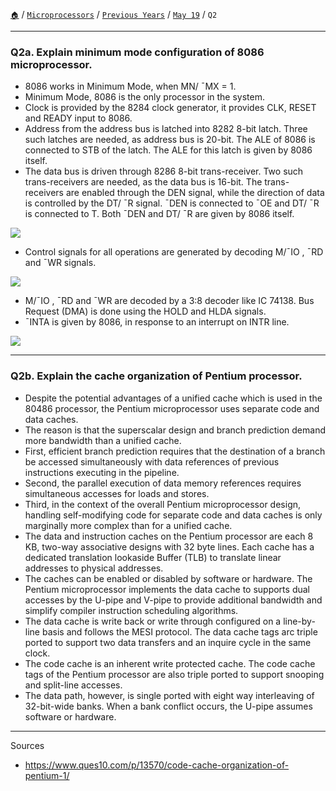 [`🏠`](/) / [`Microprocessors`](/mp/) / [`Previous Years`](/mp/previous-years/) / [`May 19`](/mp/previous-years/may-19/) / `Q2`
 
<hr />

### Q2a. Explain minimum mode configuration of 8086 microprocessor.

* 8086 works in Minimum Mode, when MN/ ¯MX = 1.
* Minimum Mode, 8086 is the only processor in the system.
* Clock is provided by the 8284 clock generator, it provides CLK, RESET and READY input to 8086.
* Address from the address bus is latched into 8282 8-bit latch. 
Three such latches are needed, as address bus is 20-bit. 
The ALE of 8086 is connected to STB of the latch. 
The ALE for this latch is given by 8086 itself.
* The data bus is driven through 8286 8-bit trans-receiver. 
Two such trans-receivers are needed, as the data bus is 16-bit. 
The trans-receivers are enabled through the DEN signal, while the direction of data 
is controlled by the DT/ ¯R signal. 
¯DEN is connected to ¯OE and DT/ ¯R is connected to T. 
Both ¯DEN and DT/ ¯R are given by 8086 itself.

![](https://i.imgur.com/oBqGrRt.png)

* Control signals for all operations are generated by decoding M/¯IO , ¯RD and ¯WR signals.

![](https://i.imgur.com/ySqyyQa.png)

* M/¯IO , ¯RD and ¯WR are decoded by a 3:8 decoder like IC 74138. 
Bus Request (DMA) is done using the HOLD and HLDA signals.
* ¯INTA is given by 8086, in response to an interrupt on INTR line.

![](https://i.imgur.com/gvX2tzy.png)

<hr />

### Q2b. Explain the cache organization of Pentium processor.

* Despite the potential advantages of a unified cache which is used in the 80486 processor, the Pentium microprocessor uses separate code and data caches.
* The reason is that the superscalar design and branch prediction demand more bandwidth than a unified cache.
* First, efficient branch prediction requires that the destination of a branch be accessed simultaneously with data references of previous instructions executing in the pipeline.
* Second, the parallel execution of data memory references requires simultaneous accesses for loads and stores.
* Third, in the context of the overall Pentium microprocessor design, handling self-modifying code for separate code and data caches is only marginally more complex than for a unified cache.
* The data and instruction caches on the Pentium processor are each 8 KB, two-way associative designs with 32 byte lines. Each cache has a dedicated translation lookaside Buffer (TLB) to translate linear addresses to physical addresses.
* The caches can be enabled or disabled by software or hardware. The Pentium microprocessor implements the data cache to supports dual accesses by the U-pipe and V-pipe to provide additional bandwidth and simplify compiler instruction scheduling algorithms.
* The data cache is write back or write through configured on a line-by-line basis and follows the MESI protocol. The data cache tags arc triple ported to support two data transfers and an inquire cycle in the same clock.
* The code cache is an inherent write protected cache. The code cache tags of the Pentium processor are also triple ported to support snooping and split-line accesses.
* The data path, however, is single ported with eight way interleaving of 32-bit-wide banks. When a bank conflict occurs, the U-pipe assumes software or hardware.

<hr />

Sources

* https://www.ques10.com/p/13570/code-cache-organization-of-pentium-1/
